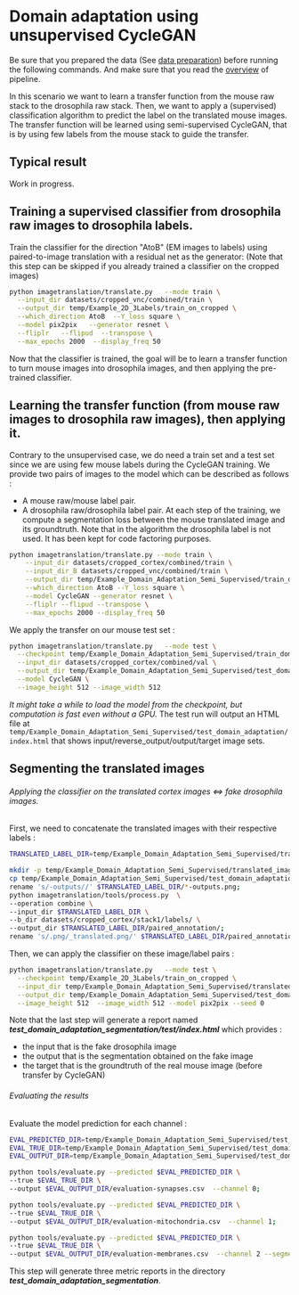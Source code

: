 # Domain adaptation using unsupervised CycleGAN

Be sure that you prepared the data (See [data preparation](../README.md)) before running the following commands.
And make sure that you read the [overview](../overview.md) of pipeline.


In this scenario we want to learn a transfer function from the mouse raw stack to the drosophila raw stack. 
Then, we want to apply a (supervised) classification algorithm to predict the label on the translated mouse images.
The transfer function will be learned using semi-supervised CycleGAN, that is by using few labels from the mouse stack to guide the transfer.

## Typical result

Work in progress.

## Training a supervised classifier from drosophila raw images to drosophila labels.

Train the classifier for the direction "AtoB" (EM images to labels) using paired-to-image translation with a residual net as the generator:
(Note that this step can be skipped if you already trained a classifier on the cropped images)

```bash
python imagetranslation/translate.py   --mode train \
  --input_dir datasets/cropped_vnc/combined/train \
  --output_dir temp/Example_2D_3Labels/train_on_cropped \
  --which_direction AtoB  --Y_loss square \
  --model pix2pix   --generator resnet \
  --fliplr   --flipud  --transpose \
  --max_epochs 2000  --display_freq 50
```

Now that the classifier is trained, the goal will be to learn a transfer function to turn mouse images into drosophila images, and then applying the pre-trained classifier.


## Learning the transfer function (from mouse raw images to drosophila raw images), then applying it.

Contrary to the unsupervised case, we do need a train set and a test set since we are using few mouse labels during the CycleGAN training. 
We provide two pairs of images to the model which can be described as follows :
- A mouse raw/mouse label pair.
- A drosophila raw/drosophila label pair.
At each step of the training, we compute a segmentation loss between the mouse translated image and its groundtruth.
Note that in the algorithm the drosophila label is not used. It has been kept for code factoring purposes. 
    
```bash
python imagetranslation/translate.py --mode train \
	--input_dir datasets/cropped_cortex/combined/train \
	--input_dir_B datasets/cropped_vnc/combined/train \
	--output_dir temp/Example_Domain_Adaptation_Semi_Supervised/train_domain_adaptation \
	--which_direction AtoB --Y_loss square \
	--model CycleGAN --generator resnet \
	--fliplr --flipud --transpose \
	--max_epochs 2000 --display_freq 50
```

We apply the transfer on our mouse test set :

```bash
python imagetranslation/translate.py   --mode test \
  --checkpoint temp/Example_Domain_Adaptation_Semi_Supervised/train_domain_adaptation \
  --input_dir datasets/cropped_cortex/combined/val \
  --output_dir temp/Example_Domain_Adaptation_Semi_Supervised/test_domain_adaptation \
  --model CycleGAN \
  --image_height 512 --image_width 512
```

*It might take a while to load the model from the checkpoint, but computation is fast even without a GPU.*
The test run will output an HTML file at `temp/Example_Domain_Adaptation_Semi_Supervised/test_domain_adaptation/index.html` that shows input/reverse_output/output/target image sets.

## Segmenting the translated images
###### Applying the classifier on the translated cortex images <=> fake drosophila images.

First, we need to concatenate the translated images with their respective labels :

```bash
TRANSLATED_LABEL_DIR=temp/Example_Domain_Adaptation_Semi_Supervised/translated_images/translated;

mkdir -p temp/Example_Domain_Adaptation_Semi_Supervised/translated_images/translated;
cp temp/Example_Domain_Adaptation_Semi_Supervised/test_domain_adaptation/images/*-outputs.png $TRANSLATED_LABEL_DIR;
rename 's/-outputs//' $TRANSLATED_LABEL_DIR/*-outputs.png;
python imagetranslation/tools/process.py  \
--operation combine \
--input_dir $TRANSLATED_LABEL_DIR \
--b_dir datasets/cropped_cortex/stack1/labels/ \
--output_dir $TRANSLATED_LABEL_DIR/paired_annotation/;
rename 's/.png/_translated.png/' $TRANSLATED_LABEL_DIR/paired_annotation/*.png;
```

Then, we can apply the classifier on these image/label pairs :

```bash
python imagetranslation/translate.py   --mode test \
  --checkpoint temp/Example_2D_3Labels/train_on_cropped \
  --input_dir temp/Example_Domain_Adaptation_Semi_Supervised/translated_images/translated/paired_annotation/ \
  --output_dir temp/Example_Domain_Adaptation_Semi_Supervised/test_domain_adaptation_segmentation \
  --image_height 512  --image_width 512 --model pix2pix --seed 0
```

Note that the last step will generate a report named **_test_domain_adaptation_segmentation/test/index.html_** which provides :
- the input that is the fake drosophila image
- the output that is the segmentation obtained on the fake image
- the target that is the groundtruth of the real mouse image (before transfer by CycleGAN)

###### Evaluating the results

Evaluate the model prediction for each channel :

```bash
EVAL_PREDICTED_DIR=temp/Example_Domain_Adaptation_Semi_Supervised/test_domain_adaptation_segmentation/test/images/*_translated-outputs.png;
EVAL_TRUE_DIR=temp/Example_Domain_Adaptation_Semi_Supervised/test_domain_adaptation_segmentation/test/images/*_translated-targets.png;
EVAL_OUTPUT_DIR=temp/Example_Domain_Adaptation_Semi_Supervised/test_domain_adaptation_segmentation;

python tools/evaluate.py --predicted $EVAL_PREDICTED_DIR \
--true $EVAL_TRUE_DIR \
--output $EVAL_OUTPUT_DIR/evaluation-synapses.csv  --channel 0;

python tools/evaluate.py --predicted $EVAL_PREDICTED_DIR \
--true $EVAL_TRUE_DIR \
--output $EVAL_OUTPUT_DIR/evaluation-mitochondria.csv  --channel 1;

python tools/evaluate.py --predicted $EVAL_PREDICTED_DIR \
--true $EVAL_TRUE_DIR \
--output $EVAL_OUTPUT_DIR/evaluation-membranes.csv  --channel 2 --segment_by 1;
```

This step will generate three metric reports in the directory **_test_domain_adaptation_segmentation_**.